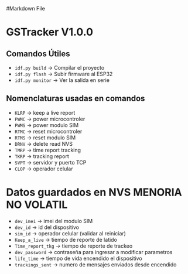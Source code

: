 #Markdown File

# GSTracker V1.0.0

## Comandos Útiles
- `idf.py build` → Compilar el proyecto
- `idf.py flash` → Subir firmware al ESP32
- `idf.py monitor` → Ver la salida en serie

## Nomenclaturas usadas en comandos
- `KLRP` → keep a live report
- `PWMC` → power microcontroler
- `PWMS` → power modulo SIM
- `RTMC` → reset microcontroler
- `RTMS` → reset modulo SIM
- `DRNV` → delete read NVS
- `TMRP` → time report tracking
- `TKRP` → tracking report
- `SVPT` → servidor y puerto TCP
- `CLOP` → operador celular

# Datos guardados en NVS MENORIA NO VOLATIL
- `dev_imei` → imei del modulo SIM
- `dev_id` → id del dispositivo
- `sim_id` → operador celular (validar al reiniciar)
- `Keep_a_live` → tiempo de reporte de latido
- `Time_report_tkg` → tiempo de reporte de trackeo
- `dev_password` → contraseña para ingresar a modificar parametros
- `life_time` → tiempo de vida encendido el dispositivo
- `trackings_sent` → numero de mensajes enviados desde encendido

